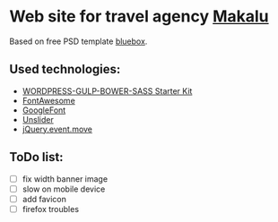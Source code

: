 # Web site for travel agency [Makalu](http://makalu8463.com)
Based on free PSD template [bluebox](http://www.graphicsfuel.com/2013/07/bluebox-flat-website-psd-templates-design/).
## Used technologies:
* [WORDPRESS-GULP-BOWER-SASS Starter Kit](https://github.com/synapticism/wordpress-gulp-bower-sass)
* [FontAwesome](http://fontawesome.io/)
* [GoogleFont](https://www.google.com/fonts)
* [Unslider](http://unslider.com/)
* [jQuery.event.move](http://stephband.info/jquery.event.move/)

## ToDo list:
- [ ] fix width banner image
- [ ] slow on mobile device
- [ ] add favicon
- [ ] firefox troubles
